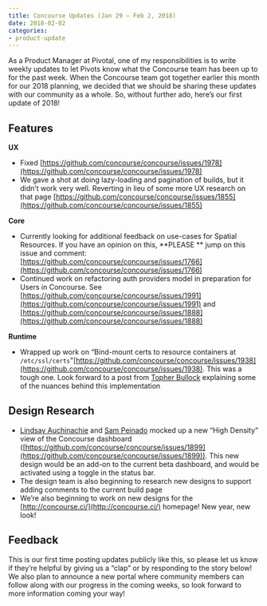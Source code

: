 ```yaml
---
title: Concourse Updates (Jan 29 — Feb 2, 2018)
date: 2018-02-02
categories:
- product-update
---
```


As a Product Manager at Pivotal, one of my responsibilities is to write weekly updates to let Pivots know what the
Concourse team has been up to for the past week. When the Concourse team got together earlier this month for our 2018
planning, we decided that we should be sharing these updates with our community as a whole. So, without further ado,
here’s our first update of 2018!

<!-- more -->

## Features

**UX**

- Fixed [https://github.com/concourse/concourse/issues/1978](https://github.com/concourse/concourse/issues/1978)
- We gave a shot at doing lazy-loading and pagination of builds, but it didn’t work very well. Reverting in lieu of some
  more UX research on that
  page [https://github.com/concourse/concourse/issues/1855](https://github.com/concourse/concourse/issues/1855)

**Core**

- Currently looking for additional feedback on use-cases for Spatial Resources. If you have an opinion on this, **PLEASE
  ** jump on this issue and
  comment: [https://github.com/concourse/concourse/issues/1766](https://github.com/concourse/concourse/issues/1766)
- Continued work on refactoring auth providers model in preparation for Users in Concourse.
  See [https://github.com/concourse/concourse/issues/1991](https://github.com/concourse/concourse/issues/1991)
  and [https://github.com/concourse/concourse/issues/1888](https://github.com/concourse/concourse/issues/1888)

**Runtime**

- Wrapped up work on “Bind-mount certs to resource containers at
  `/etc/ssl/certs`"[https://github.com/concourse/concourse/issues/1938](https://github.com/concourse/concourse/issues/1938).
  This was a tough one. Look forward to a post from [Topher Bullock](https://medium.com/u/58876cdc2180) explaining some
  of the nuances behind this implementation

## Design Research

- [Lindsay Auchinachie](https://medium.com/u/d3a12206d051) and [Sam Peinado](https://medium.com/u/8a529ac5b818) mocked
  up a new “High Density” view of the Concourse
  dashboard ([https://github.com/concourse/concourse/issues/1899](https://github.com/concourse/concourse/issues/1899)).
  This new design would be an add-on to the current beta dashboard, and would be activated using a toggle in the status
  bar.
- The design team is also beginning to research new designs to support adding comments to the current build page
- We’re also beginning to work on new designs for the [http://concourse.ci/](http://concourse.ci/) homepage! New year,
  new look!

## Feedback

This is our first time posting updates publicly like this, so please let us know if they’re helpful by giving us a
“clap” or by responding to the story below! We also plan to announce a new portal where community members can follow
along with our progress in the coming weeks, so look forward to more information coming your way!


